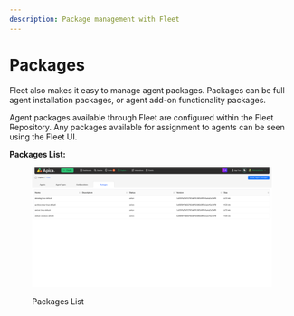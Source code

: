 ```yaml
---
description: Package management with Fleet
---
```


# Packages

Fleet also makes it easy to manage agent packages. Packages can be full agent installation packages, or agent add-on functionality packages.

Agent packages available through Fleet are configured within the Fleet Repository. Any packages available for assignment to agents can be seen using the Fleet UI.

**Packages List:**

<figure><img src="../.gitbook/assets/image (207).png" alt=""><figcaption><p>Packages List</p></figcaption></figure>
